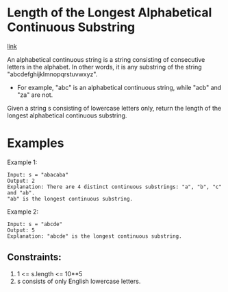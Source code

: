 # Length of the Longest Alphabetical Continuous Substring

[link](https://leetcode.com/contest/weekly-contest-311/problems/length-of-the-longest-alphabetical-continuous-substring/)

An alphabetical continuous string is a string consisting of consecutive letters in the alphabet. In other words, it is any substring of the string "abcdefghijklmnopqrstuvwxyz".

* For example, "abc" is an alphabetical continuous string, while "acb" and "za" are not.

Given a string s consisting of lowercase letters only, return the length of the longest alphabetical continuous substring.


# Examples

Example 1:

```
Input: s = "abacaba"
Output: 2
Explanation: There are 4 distinct continuous substrings: "a", "b", "c" and "ab".
"ab" is the longest continuous substring.
```

Example 2:

```
Input: s = "abcde"
Output: 5
Explanation: "abcde" is the longest continuous substring.
```


## Constraints:
1. 1 <= s.length <= 10**5
2. s consists of only English lowercase letters.